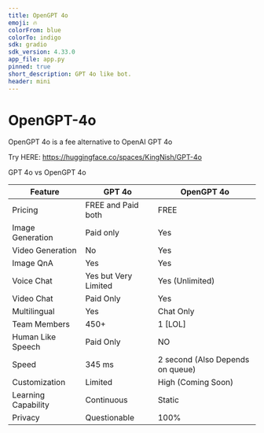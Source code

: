 ```yaml
---
title: OpenGPT 4o
emoji: 🔥
colorFrom: blue
colorTo: indigo
sdk: gradio
sdk_version: 4.33.0
app_file: app.py
pinned: true
short_description: GPT 4o like bot.
header: mini
---
```


# OpenGPT-4o
OpenGPT 4o is a fee alternative to OpenAI GPT 4o

Try HERE: https://huggingface.co/spaces/KingNish/GPT-4o

GPT 4o vs OpenGPT 4o

| Feature               | GPT 4o                | OpenGPT 4o            |
|-----------------------|-----------------------|-----------------------|
| Pricing               | FREE and Paid both                  | FREE                  |
| Image Generation      | Paid only                   | Yes                   |
|Video Generation|No|Yes|
| Image QnA  | Yes                   | Yes                   |
| Voice Chat            | Yes but Very Limited           | Yes (Unlimited)                  |
| Video Chat  | Paid Only | Yes |
| Multilingual          | Yes                   | Chat Only                    |
| Team Members          | 450+                  | 1 [LOL]                     |
| Human Like Speech     | Paid Only                   | NO                    |
| Speed                 | 345 ms                | 2 second (Also Depends on queue)             |
| Customization         | Limited               | High (Coming Soon)                 |
| Learning Capability   | Continuous            | Static                |
|Privacy|Questionable|100%|